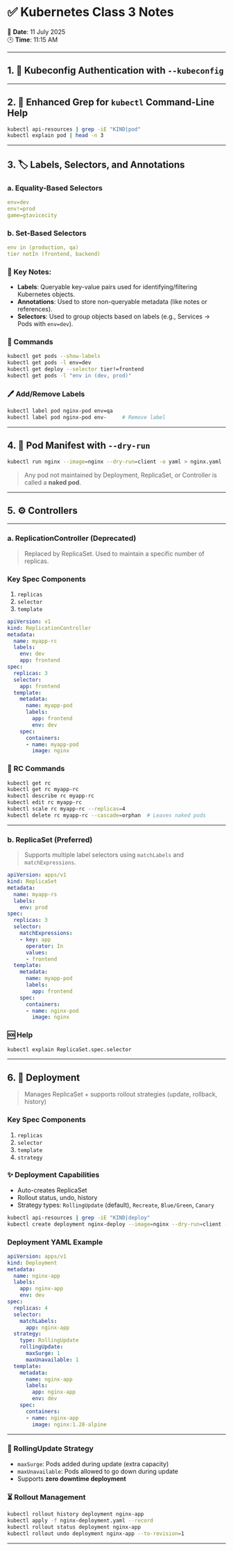 
# ✅ Kubernetes Class 3 Notes

📅 **Date**: 11 July 2025  
🕒 **Time**: 11:15 AM

---

## 1. 🔐 Kubeconfig Authentication with `--kubeconfig`

---

## 2. 🧰 Enhanced Grep for `kubectl` Command-Line Help

```bash
kubectl api-resources | grep -iE "KIND|pod"
kubectl explain pod | head -n 3
```

---

## 3. 🏷️ Labels, Selectors, and Annotations

### a. Equality-Based Selectors

```yaml
env=dev
env!=prod
game=gtavicecity
```

### b. Set-Based Selectors

```yaml
env in (production, qa)
tier notIn (frontend, backend)
```

### 📌 Key Notes:

- **Labels**: Queryable key-value pairs used for identifying/filtering Kubernetes objects.
- **Annotations**: Used to store non-queryable metadata (like notes or references).
- **Selectors**: Used to group objects based on labels (e.g., Services → Pods with `env=dev`).

### 🧪 Commands

```bash
kubectl get pods --show-labels
kubectl get pods -l env=dev
kubectl get deploy --selector tier!=frontend
kubectl get pods -l "env in (dev, prod)"
```

### 🖊️ Add/Remove Labels

```bash
kubectl label pod nginx-pod env=qa
kubectl label pod nginx-pod env-     # Remove label
```

---

## 4. 📄 Pod Manifest with `--dry-run`

```bash
kubectl run nginx --image=nginx --dry-run=client -o yaml > nginx.yaml
```

> Any pod not maintained by Deployment, ReplicaSet, or Controller is called a **naked pod**.

---

## 5. ⚙️ Controllers

---

### a. ReplicationController (Deprecated)

> Replaced by ReplicaSet. Used to maintain a specific number of replicas.

### Key Spec Components

1. `replicas`
2. `selector`
3. `template`

```yaml
apiVersion: v1
kind: ReplicationController
metadata:
  name: myapp-rc
  labels:
    env: dev
    app: frontend
spec:
  replicas: 3
  selector:
    app: frontend
  template:
    metadata:
      name: myapp-pod
      labels:
        app: frontend
        env: dev
    spec:
      containers:
      - name: myapp-pod
        image: nginx
```

### 🧪 RC Commands

```bash
kubectl get rc
kubectl get rc myapp-rc
kubectl describe rc myapp-rc
kubectl edit rc myapp-rc
kubectl scale rc myapp-rc --replicas=4
kubectl delete rc myapp-rc --cascade=orphan  # Leaves naked pods
```

---

### b. ReplicaSet (Preferred)

> Supports multiple label selectors using `matchLabels` and `matchExpressions`.

```yaml
apiVersion: apps/v1
kind: ReplicaSet
metadata:
  name: myapp-rs
  labels:
    env: prod
spec:
  replicas: 3
  selector:
    matchExpressions:
    - key: app
      operator: In
      values:
      - frontend
  template:
    metadata:
      name: myapp-pod
      labels:
        app: frontend
    spec:
      containers:
      - name: nginx-pod
        image: nginx
```

### 🆘 Help

```bash
kubectl explain ReplicaSet.spec.selector
```

---

## 6. 🚀 Deployment

> Manages ReplicaSet + supports rollout strategies (update, rollback, history)

### Key Spec Components

1. `replicas`
2. `selector`
3. `template`
4. `strategy`

### ✨ Deployment Capabilities

- Auto-creates ReplicaSet
- Rollout status, undo, history
- Strategy types: `RollingUpdate` (default), `Recreate`, `Blue/Green`, `Canary`
  

```bash
kubectl api-resources | grep -iE "KIND|deploy"
kubectl create deployment nginx-deploy --image=nginx --dry-run=client -o yaml > nginx-deployment.yaml
```



### Deployment YAML Example

```yaml
apiVersion: apps/v1
kind: Deployment
metadata:
  name: nginx-app
  labels:
    app: nginx-app
    env: dev
spec:
  replicas: 4
  selector:
    matchLabels:
      app: nginx-app
  strategy:
    type: RollingUpdate
    rollingUpdate:
      maxSurge: 1
      maxUnavailable: 1
  template:
    metadata:
      name: nginx-app
      labels:
        app: nginx-app
        env: dev
    spec:
      containers:
      - name: nginx-app
        image: nginx:1.28-alpine
```

---

### 🔁 RollingUpdate Strategy

- `maxSurge`: Pods added during update (extra capacity)
- `maxUnavailable`: Pods allowed to go down during update
- Supports **zero downtime deployment**

### ⏳ Rollout Management

```bash
kubectl rollout history deployment nginx-app
kubectl apply -f nginx-deployment.yaml --record
kubectl rollout status deployment nginx-app
kubectl rollout undo deployment nginx-app --to-revision=1
```

---
